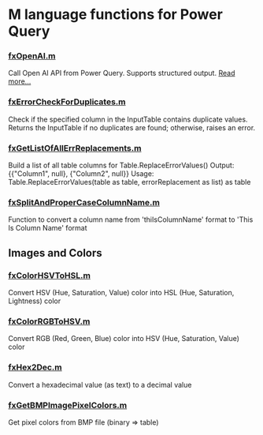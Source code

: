 # M language functions for Power Query

### [fxOpenAI.m](https://github.com/avatorl/M/blob/master/fx/fxOpenAI.m)
Call Open AI API from Power Query. Supports structured output. [Read more...](https://www.powerofbi.org/2024/10/06/m-language-function-to-call-open-ai-api-from-power-query/)

### [fxErrorCheckForDuplicates.m](https://github.com/avatorl/M/blob/master/fx/fxErrorCheckForDuplicates.m)
Check if the specified column in the InputTable contains duplicate values. Returns the InputTable if no duplicates are found; otherwise, raises an error.

### [fxGetListOfAllErrReplacements.m](https://github.com/avatorl/M/blob/master/fx/fxGetListOfAllErrReplacements.m)
Build a list of all table columns for Table.ReplaceErrorValues()
Output: {{"Column1", null}, {"Column2", null}}
Usage: Table.ReplaceErrorValues(table as table, errorReplacement as list) as table

### [fxSplitAndProperCaseColumnName.m](https://github.com/avatorl/M/blob/master/fx/fxSplitAndProperCaseColumnName.m)
Function to convert a column name from 'thiIsColumnName' format to 'This Is Column Name' format

## Images and Colors

### [fxColorHSVToHSL.m](https://github.com/avatorl/M/blob/master/fx/fxColorHSVToHSL.m)
Convert HSV (Hue, Saturation, Value) color into HSL (Hue, Saturation, Lightness) color

### [fxColorRGBToHSV.m](https://github.com/avatorl/M/blob/master/fx/fxColorRGBToHSV.m)
Convert RGB (Red, Green, Blue) color into HSV (Hue, Saturation, Value) color

### [fxHex2Dec.m](https://github.com/avatorl/M/blob/master/fx/fxHex2Dec.m)
Convert a hexadecimal value (as text) to a decimal value

### [fxGetBMPImagePixelColors.m](https://github.com/avatorl/M/blob/master/fx/fxGetBMPImagePixelColors.m)
Get pixel colors from BMP file (binary => table)






